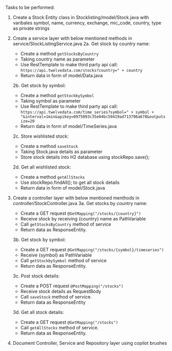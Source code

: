 Tasks to be performed:

1. Create a Stock Entity class in Stocklisting/model/Stock.java with varibales
symbol, name, currency, exchange, mic_code, country, type as private strings

2. Create a service layer with below mentioned methods in service/StockListingService.java
    2a. Get stock by country name: 
    - Create a method `getStocksByCountry` 
    - Taking country name as parameter
    - Use RestTemplate to make third party api call: `https://api.twelvedata.com/stocks?country=" + country`
    - Return data in form of model/Data.java

    2b. Get stock by symbol: 
    - Create a method `getStockbySymbol` 
    - Taking symbol as parameter
    - Use RestTemplate to make third party api call: `https://api.twelvedata.com/time_series?symbol=" + symbol + "&interval=1min&apikey=0975893c35e04bc59419ad713796a678&outputsize=20` 
    - Return data in form of model/TimeSeries.java

    2c. Store wishlisted stock: 
    - Create a method `saveStock` 
    - Taking Stock.java details as parameter 
    - Store stock details into H2 database using stockRepo.save();

    2d. Get all wishlisted stock: 
    - Create a method `getAllStocks`
    - Use stockRepo.findAll(); to get all stock details
    - Return data in form of model/Stock.java

3. Create a controller layer with below mentioned menthods in controller/StockController.java
    3a. Get stocks by country name: 
    - Create a GET request `@GetMapping("/stocks/{country}")` 
    - Receive stock by receiving {country} name as PathVariable
    - Call `getStocksByCountry` method of service
    - Return data as ResponseEntity.

    3b. Get stock by symbol: 
    - Create a GET request `@GetMapping("/stocks/{symbol}/timeseries")` 
    - Receive {symbol} as PathVariable
    - Call `getStockbySymbol` method of service
    - Return data as ResponseEntity.

    3c. Post stock details: 
    - Create a POST request `@PostMapping("/stocks")` 
    - Receive stock details as RequestBody
    - Call `saveStock` method of service.
    - Return data as ResponseEntity 

    3d. Get all stock details:
    - Create a GET request `@GetMapping("/stocks")`
    - Call `getAllStocks` method of service.
    - Return data as ResponseEntity.

4. Document Controller, Service and Repository layer using copilot brushes